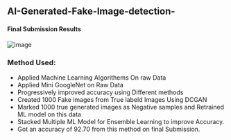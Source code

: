 ## AI-Generated-Fake-Image-detection-

#### Final Submission Results
![image](https://github.com/AryanChaturvedi/AI-Generated-Fake-Image-detection-/assets/77160352/67c9bfef-77a1-4d41-9fd4-059e3b2af25a)

### Method Used:
- Applied Machine Learning Algorithems On raw Data
- Applied Mini GoogleNet on Raw Data
-  Progressively improved accuracy using Different methods
- Created 1000 Fake images from True labeld Images Using DCGAN
- Marked 1000 true generated images as Negative samples and Retrained ML model on this data
- Stacked Multiple ML Model for Ensemble Learning to improve Accuracy.
- Got an accuracy of 92.70 from this method on final Submission.
